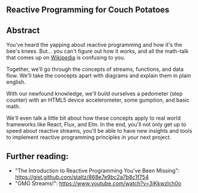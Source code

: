 Reactive Programming for Couch Potatoes
---------------------------------------

## Abstract

You've heard the yapping about reactive programming and how it's the bee's knees.
But... you can't figure out how it works, and all the math-talk that comes up on [Wikipedia](https://en.wikipedia.org/wiki/Functional_reactive_programming) is confusing to you.

Together, we'll go through the concepts of streams, functions, and data flow.
We'll take the concepts apart with diagrams and explain them in plain english.

With our newfound knowledge, we'll build ourselves a pedometer (step counter) with
an HTML5 device accelerometer, some gumption, and basic math.

We'll even talk a little bit about how these concepts apply to real
world frameworks like React, Flux, and Elm. In the end, you'll not only
get up to speed about reactive streams, you'll be able to have new insights and tools
to implement reactive programming principles in your next project.

## Further reading:

* "The Introduction to Reactive Programming You've Been Missing": https://gist.github.com/staltz/868e7e9bc2a7b8c1f754
* "OMG Streams!": https://www.youtube.com/watch?v=3iKkwzlch0o
